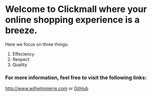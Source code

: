 # Welcome to **Clickmall** where your online shopping experience is a breeze. 

Here we focus on three things:

1. Effeciency
2. Respect
3. Quality

### For more information, feel free to visit the following links:

  http://www.wilhelmpierre.com or 
 [GitHub](http://github.com/WilhelmPierre)